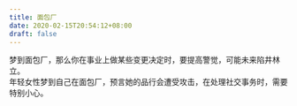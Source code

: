 ```yaml
---
title: 面包厂
date: 2020-02-15T20:54:12+08:00
draft: false
---
```


梦到面包厂，那么你在事业上做某些变更决定时，要提高警觉，可能未来陷井林立。<br>
年轻女性梦到自己在面包厂，预言她的品行会遭受攻击，在处理社交事务时，需要特别小心。<br>
